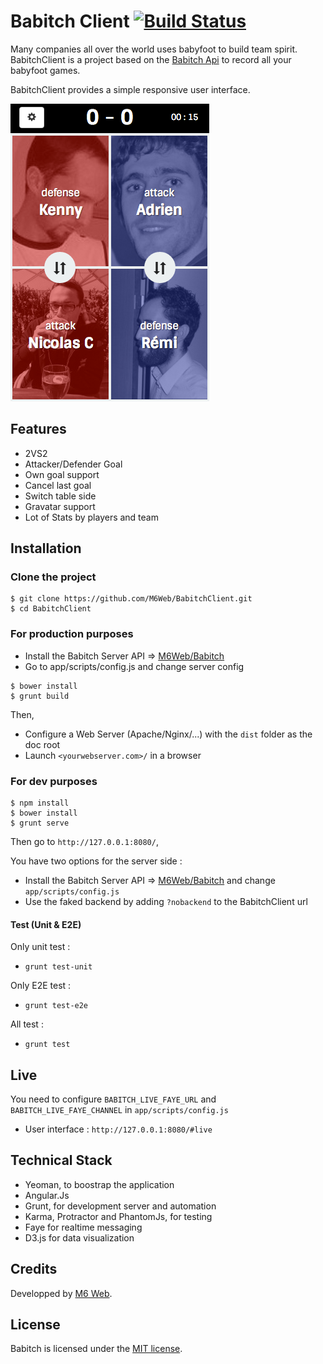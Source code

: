 # Babitch Client [![Build Status](https://travis-ci.org/M6Web/BabitchClient.png?branch=master)](https://travis-ci.org/M6Web/BabitchClient)

Many companies all over the world uses babyfoot to build team spirit. BabitchClient is a project based on the [Babitch Api](https://github.com/M6Web/Babitch) to record all your babyfoot games.

BabitchClient provides a simple responsive user interface.

![Babitch Screenshot](screenshot.png)

## Features

* 2VS2
* Attacker/Defender Goal
* Own goal support
* Cancel last goal
* Switch table side
* Gravatar support
* Lot of Stats by players and team

## Installation

### Clone the project

```
$ git clone https://github.com/M6Web/BabitchClient.git
$ cd BabitchClient
```

### For production purposes
* Install the Babitch Server API => [M6Web/Babitch](https://github.com/M6Web/Babitch)
* Go to app/scripts/config.js and change server config

```
$ bower install
$ grunt build
```

Then,

* Configure a Web Server (Apache/Nginx/...) with the `dist` folder as the doc root
* Launch `<yourwebserver.com>/` in a browser

### For dev purposes
```
$ npm install
$ bower install
$ grunt serve
```
Then go to `http://127.0.0.1:8080/`,

You have two options for the server side :

* Install the Babitch Server API => [M6Web/Babitch](https://github.com/M6Web/Babitch) and change `app/scripts/config.js`
* Use the faked backend by adding `?nobackend` to the BabitchClient url

#### Test (Unit & E2E)

Only unit test :
* `grunt test-unit`

Only E2E test :
* `grunt test-e2e`

All test :
* `grunt test`

## Live

You need to configure `BABITCH_LIVE_FAYE_URL` and `BABITCH_LIVE_FAYE_CHANNEL` in `app/scripts/config.js`

* User interface : `http://127.0.0.1:8080/#live`

## Technical Stack

* Yeoman, to boostrap the application
* Angular.Js
* Grunt, for development server and automation
* Karma, Protractor and PhantomJs, for testing
* Faye for realtime messaging
* D3.js for data visualization

## Credits

Developped by [M6 Web](http://tech.m6web.fr/).

## License

Babitch is licensed under the [MIT license](LICENSE).
